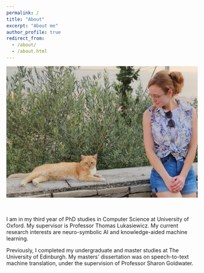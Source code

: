 ```yaml
---
permalink: /
title: "About"
excerpt: "About me"
author_profile: true
redirect_from: 
  - /about/
  - /about.html
---
```


<p align="center">
  <img src="https://raw.githubusercontent.com/mihaela-stoian/mihaela-stoian.github.io/main/images/profile/background_profile.jpg" alt="Photo" style="width: 570px;"/> 
</p>

<br>

I am in my third year of PhD studies in Computer Science at University of Oxford. My supervisor is Professor Thomas Lukasiewicz.
My current research interests are neuro-symbolic AI and knowledge-aided machine learning.

Previously, I completed my undergraduate and master studies at The University of Edinburgh. My masters' dissertation was on speech-to-text machine translation, under the supervision of Professor Sharon Goldwater.
